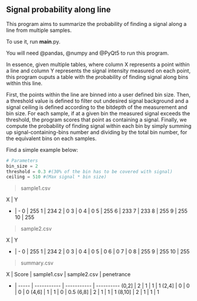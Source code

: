 ## Signal probability along line
This program aims to summarize the probability of finding a signal along a line from multiple samples.

To use it, run __main__.py.

You will need @pandas, @numpy and @PyQt5 to run this program.

In essence, given multiple tables, where column X represents a point within a line and column Y represents the signal intensity measured on each point, this program ouputs a table with the probability of finding signal along bins within this line.

First, the points within the line are binned into a user defined bin size.  Then, a threshold value is defined to filter out undesired signal background and a signal ceiling is defined according to the bitdepth of the measurement and bin size.  For each sample, if at a given bin the measured signal exceeds the threshold, the program scores that point as containing a signal.  Finally, we compute the probability of finding signal within each bin by simply summing up signal-containing-bins number and dividing by the total bin number, for the equivalent bins on each samples.

Find a simple example below:


```python
# Parameters
bin_size = 2
threshold = 0.3 #(30% of the bin has to be covered with signal)
ceiling = 510 #(Max signal * bin size)
```

>sample1.csv

X | Y
- | -
0 | 255
1 | 234
2 | 0
3 | 0
4 | 0
5 | 255
6 | 233
7 | 233
8 | 255
9 | 255
10 | 255

>sample2.csv

X | Y
- | -
0 | 255
1 | 234
2 | 0
3 | 0
4 | 0
5 | 0
6 | 0
7 | 0
8 | 255
9 | 255
10 | 255

>summary.csv

X | Score |	sample1.csv | sample2.csv | penetrance
- | ----- | ----------- | ----------- | ----------
(0,2] | 2 | 1 | 1 | 1
(2,4] | 0 | 0 | 0 | 0
(4,6] | 1 | 1 | 0 | 0.5
(6,8] | 2 | 1 | 1 | 1
(8,10] | 2 | 1 | 1 | 1